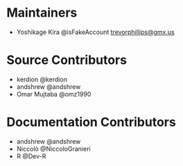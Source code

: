 # Maintainers

- Yoshikage Kira @isFakeAccount <trevorphillips@gmx.us>

# Source Contributors

- kerdion @kerdion
- andshrew @andshrew
- Omar Mujtaba @omz1990

# Documentation Contributors
- andshrew @andshrew
- Niccolò @NiccoloGranieri
- R @Dev-R
